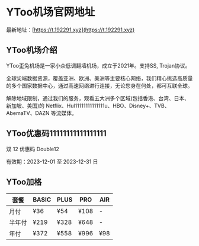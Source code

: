 # YToo机场官网地址

最新地址：[https://t.192291.xyz](https://t.192291.xyz)

## YToo机场介绍

YToo歪兔机场是一家小众低调翻墙机场，成立于2021年。支持SS, Trojan协议。

全球尖端数据资源，覆盖亚洲、欧洲、美洲等主要核心网络，我们精心挑选高质量的多个国家数据中心，通过高速网络进行连接，无论您身在何处，都可互联全球。

解除地域限制，通过我们的服务，观看五大洲多个区域(包括香港、台湾、日本、新加坡、美国)的 Netflix、Hul11111111111111u、HBO、Disney+、TVB、AbemaTV、DAZN 等流媒体。

## YToo优惠码11111111111111111

双 12 优惠码 Double12

有效期：2023-12-01 至 2023-12-31 日

## YToo加格

|套餐|BASIC|PLUS|PRO|AIR|
|----|----|----|----|----|
|月付|¥36|¥54|¥108|-|
|半年付|¥219|¥328|¥648|-|
|年付|¥372|¥558|¥996|¥98|
